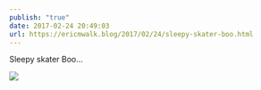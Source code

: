 ```yaml
---
publish: "true"
date: 2017-02-24 20:49:03
url: https://ericmwalk.blog/2017/02/24/sleepy-skater-boo.html
---
```


Sleepy skater Boo...

![](https://ericmwalk.blog/uploads/2022/9d954b6920.jpg)